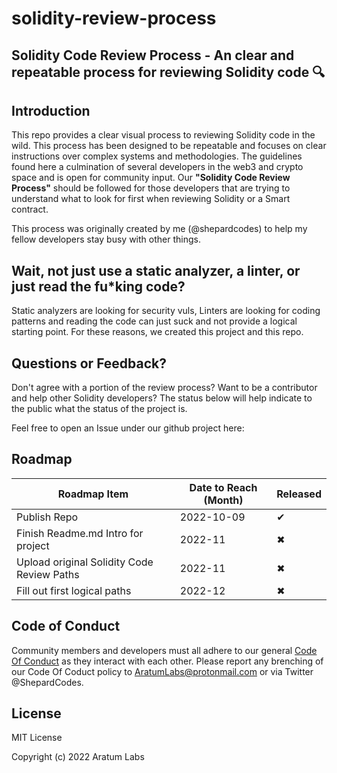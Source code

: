 # solidity-review-process

## **Solidity Code Review Process** - An clear and repeatable process for reviewing Solidity code 🔍

## Introduction 
This repo provides a clear visual process to reviewing Solidity code in the wild. This process has been designed to be repeatable and focuses on clear instructions over complex systems and methodologies. The guidelines found here a culmination of several developers in the web3 and crypto space and is open for community input.
Our **"Solidity Code Review Process"** should be followed for those developers that are trying to understand what to look for first when reviewing Solidity or a Smart contract.

This process was originally created by me (@shepardcodes) to help my fellow developers stay busy with other things. 

## Wait, not just use a static analyzer, a linter, or just read the fu*king code? 

Static analyzers are looking for security vuls, Linters are looking for coding patterns and reading the code can just suck and not provide a logical starting point. For these reasons, we created this project and this repo.

## Questions or Feedback?

Don't agree with a portion of the review process? Want to be a contributor and help other Solidity developers? The status below will help indicate to the public what the status of the project is. 

Feel free to open an Issue under our github project here: 

## Roadmap 

| Roadmap Item | Date to Reach (Month) | Released | 
|-|-|-|
| Publish Repo | 2022-10-09 | ✔ |
| Finish Readme.md Intro for project | 2022-11 | ✖ |
| Upload original Solidity Code Review Paths | 2022-11 | ✖ |
| Fill out first logical paths | 2022-12 | ✖ |

## Code of Conduct

Community members and developers must all adhere to our general [Code Of Conduct](./CODE_OF_CONDUCT.md) as they interact with each other. Please report any brenching of our Code Of Coduct policy to AratumLabs@protonmail.com or via Twitter @ShepardCodes.

## License

MIT License

Copyright (c) 2022 Aratum Labs